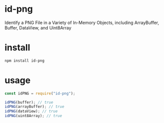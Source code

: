 # id-png
Identify a PNG File in a Variety of In-Memory Objects, including ArrayBuffer, Buffer, DataView, and Uint8Array

# install
```bash
npm install id-png
```

# usage
```javascript
const idPNG = require("id-png");

idPNG(buffer); // true
idPNG(arrayBuffer); // true
idPNG(dataView); // true
idPNG(uint8Array); // true
```
